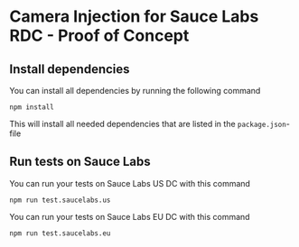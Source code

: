 # Camera Injection for Sauce Labs RDC - Proof of Concept

## Install dependencies
You can install all dependencies by running the following command

    npm install

This will install all needed dependencies that are listed in the `package.json`-file

## Run tests on Sauce Labs
You can run your tests on Sauce Labs US DC with this command

    npm run test.saucelabs.us

You can run your tests on Sauce Labs EU DC with this command

    npm run test.saucelabs.eu
